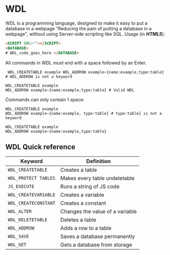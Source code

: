 # WDL
WDL is a programming language, designed to make it easy to put a database in a webpage "Reducing the pain of putting a database in a webpage", without using Server-side scripting like SQL.
Usage (in ***HTML5***):
```html 
<SCRIPT SRC=""></SCRIPT>
<DATABASE>
# WDL_code_goes_here </DATABASE>
```
All commands in WDL *must* end with a space followed by an Enter.
```
 WDL_CREATETABLE example WDL_ADDROW example~{name:example,type:table} # WDL_ADDROW is not a keyword
 ```
 
 ```
 WDL_CREATETABLE example 
 WDL_ADDROW example~{name:example,type:table} # Valid WDL
```
Commands can only contain 1 space:
```
WDL_CREATETABLE example 
WDL_ADDROW example~{name:example, type:table} # type:table} is not a keyword
```
```
WDL_CREATETABLE example 
WDL_ADDROW example~{name:example,type:table}
```
## WDL Quick reference
Keyword | Definition
------- | ----------
`WDL_CREATETABLE` | Creates a table
`WDL_PROTECT TABLES` | Makes every table undeletable
`JS_EXECUTE` | Runs a string of JS code
`WDL_CREATEVARIABLE` | Creates a variable
`WDL_CREATECONSTANT` | Creates a constant
`WDL_ALTER` | Changes the value of a variable
`WDL_DELETETABLE` | Deletes a table
`WDL_ADDROW` | Adds a row to a table
`WDL_SAVE` | Saves a database permanently
`WDL_GET` | Gets a database from storage
